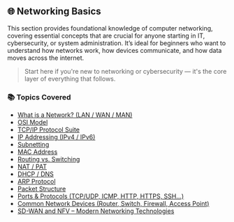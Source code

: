 ## 🌐 Networking Basics

This section provides foundational knowledge of computer networking, covering essential concepts that are crucial for anyone starting in IT, cybersecurity, or system administration. It’s ideal for beginners who want to understand how networks work, how devices communicate, and how data moves across the internet.

> Start here if you're new to networking or cybersecurity — it's the core layer of everything that follows.

### 📚 Topics Covered

- [What is a Network? (LAN / WAN / MAN)](/1.%20Networking%20Basics/1.network_basics_lan_man_wan.md)
- [OSI Model](/1.%20Networking%20Basics/2.osi_model_explained.md)
- [TCP/IP Protocol Suite](/1.%20Networking%20Basics/3.tcp_ip_protocol_suite_revised.md)
- [IP Addressing (IPv4 / IPv6)](/1.%20Networking%20Basics/4.ip_addressing_ipv4_ipv6.md)
- [Subnetting](/1.%20Networking%20Basics/5.subnetting.md)
- [MAC Address](/1.%20Networking%20Basics/6.mac_address.md)
- [Routing vs. Switching](/1.%20Networking%20Basics/7.routing_vs_switching.md)
- [NAT / PAT](/1.%20Networking%20Basics/8.nat_pat.md)
- [DHCP / DNS](/1.%20Networking%20Basics/9.dhcp_dns.md)
- [ARP Protocol](/1.%20Networking%20Basics/10.arp_protocol.md)
- [Packet Structure](/1.%20Networking%20Basics/11.packet_structure.md)
- [Ports & Protocols (TCP/UDP, ICMP, HTTP, HTTPS, SSH...)](/1.%20Networking%20Basics/12.ports_protocols.md)
- [Common Network Devices (Router, Switch, Firewall, Access Point)](/1.%20Networking%20Basics/13.common_network_devices.md)
- [SD-WAN and NFV – Modern Networking Technologies](/1.%20Networking%20Basics/14.sd-wan_nfv.md)
